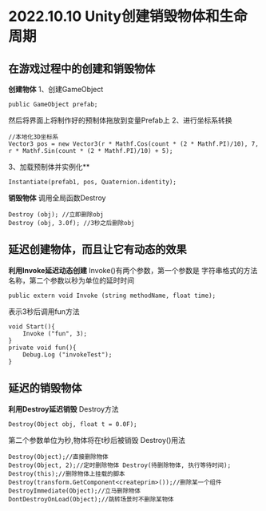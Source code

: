 # 2022.10.10 Unity创建销毁物体和生命周期
## 在游戏过程中的创建和销毁物体
**创建物体**
1、创建GameObject
```
public GameObject prefab;
```
然后将界面上将制作好的预制体拖放到变量Prefab上
2、进行坐标系转换
```
//本地化3D坐标系
Vector3 pos = new Vector3(r * Mathf.Cos(count * (2 * Mathf.PI)/10), 7, r * Mathf.Sin(count * (2 * Mathf.PI)/10) + 5);
```
3、加载预制体并实例化**
```
Instantiate(prefab1, pos, Quaternion.identity);
```
**销毁物体**
调用全局函数Destroy
```
Destroy (obj); //立即删除obj
Destroy (obj, 3.0f); //3秒之后删除obj
```
## 延迟创建物体，而且让它有动态的效果
**利用Invoke延迟动态创建**
Invoke()有两个参数，第一个参数是 字符串格式的方法名称，第二个参数以秒为单位的延时时间
```
public extern void Invoke (string methodName, float time);
```
表示3秒后调用fun方法
```
void Start(){
    Invoke ("fun", 3);
}
private void fun(){
    Debug.Log ("invokeTest");
}
```
## 延迟的销毁物体
**利用Destroy延迟销毁**
Destroy方法
```
Destroy(Object obj, float t = 0.0F);
```
第二个参数单位为秒,物体将在t秒后被销毁
Destroy()用法
```
Destroy(Object);//直接删除物体
Destroy(Object, 2);//定时删除物体 Destroy(待删除物体, 执行等待时间);
Destroy(this);//删除物体上挂载的脚本
Destroy(transform.GetComponent<createprim>());//删除某一个组件
DestroyImmediate(Object);//立马删除物体
DontDestroyOnLoad(Object);//跳转场景时不删除某物体
```